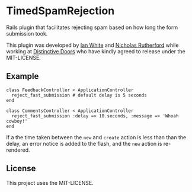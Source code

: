 # TimedSpamRejection

Rails plugin that facilitates rejecting spam based on how long the form submission took.

This plugin was developed by [Ian White](http://github.com/ianwhite) and [Nicholas Rutherford](http://github.com/nruth) while working at [Distinctive Doors](http://distinctivedoors.co.uk) who have kindly agreed to release under the MIT-LICENSE.

## Example

    class FeedbackController < ApplicationController
      reject_fast_submission # default delay is 5 seconds
    end

    class CommentsController < ApplicationController
      reject_fast_submission :delay => 10.seconds, :message => 'Whoah cowboy!'
    end

If a the time taken between the `new` and `create` action is less than than the delay, an error notice
is added to the flash, and the `new` action is re-rendered.

## License

This project uses the MIT-LICENSE.